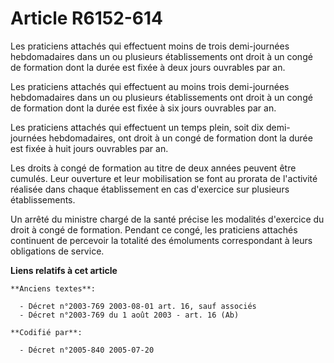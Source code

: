 # Article R6152-614

Les praticiens attachés qui effectuent moins de trois demi-journées hebdomadaires dans un ou plusieurs établissements ont
droit à un congé de formation dont la durée est fixée à deux jours ouvrables par an.

Les praticiens attachés qui effectuent au moins trois demi-journées hebdomadaires dans un ou plusieurs établissements ont
droit à un congé de formation dont la durée est fixée à six jours ouvrables par an.

Les praticiens attachés qui effectuent un temps plein, soit dix demi-journées hebdomadaires, ont droit à un congé de
formation dont la durée est fixée à huit jours ouvrables par an.

Les droits à congé de formation au titre de deux années peuvent être cumulés. Leur ouverture et leur mobilisation se font au
prorata de l'activité réalisée dans chaque établissement en cas d'exercice sur plusieurs établissements.

Un arrêté du ministre chargé de la santé précise les modalités d'exercice du droit à congé de formation. Pendant ce congé,
les praticiens attachés continuent de percevoir la totalité des émoluments correspondant à leurs obligations de service.

**Liens relatifs à cet article**

	**Anciens textes**:

	  - Décret n°2003-769 2003-08-01 art. 16, sauf associés
	  - Décret n°2003-769 du 1 août 2003 - art. 16 (Ab)

	**Codifié par**:

	  - Décret n°2005-840 2005-07-20
